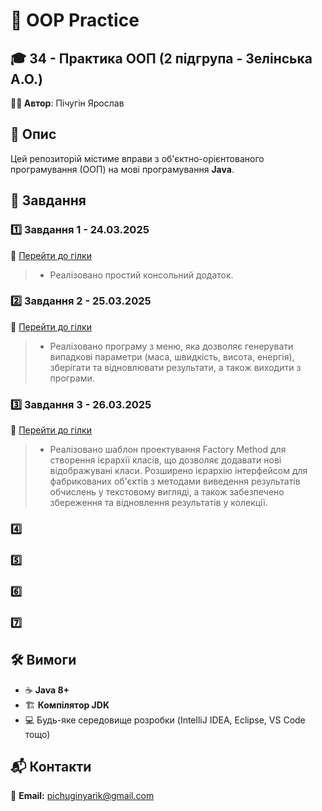 # 🚀 OOP Practice

## 🎓 34 - Практика ООП (2 підгрупа - Зелінська А.О.)
**👨‍💻 Автор**: Пічугін Ярослав

## 📜 Опис
Цей репозиторій містиме вправи з об'єктно-орієнтованого програмування (ООП) на мові програмування **Java**.

## 📌 Завдання

### 1️⃣ Завдання 1 - 24.03.2025
🔗 [Перейти до гілки](https://github.com/Diassont/OOP-practice/tree/Task-1-24.03.2025)
>-  Реалізовано простий консольний додаток.

### 2️⃣ Завдання 2 - 25.03.2025
🔗 [Перейти до гілки](https://github.com/Diassont/OOP-practice/tree/Task-2-25.03.2025)
>-  Реалізовано програму з меню, яка дозволяє генерувати випадкові параметри (маса, швидкість, висота, енергія), зберігати та відновлювати результати, а також виходити з програми.
   
### 3️⃣ Завдання 3 - 26.03.2025
🔗 [Перейти до гілки](https://github.com/Diassont/OOP-practice/tree/Task-3-26.03.2025)
>-  Реалізовано шаблон проектування Factory Method для створення ієрархії класів, що дозволяє додавати нові відображувані класи. Розширено ієрархію інтерфейсом для фабрикованих об'єктів з методами виведення результатів обчислень у текстовому вигляді, а також забезпечено збереження та відновлення результатів у колекції.

### 4️⃣ 
   
### 5️⃣ 
   
### 6️⃣ 
   
### 7️⃣ 

## 🛠️ Вимоги
- ☕ **Java 8+**
- 🏗 **Компілятор JDK**
- 💻 Будь-яке середовище розробки (IntelliJ IDEA, Eclipse, VS Code тощо)

## 📬 Контакти

📧 **Email:** [pichuginyarik@gmail.com](mailto:pichuginyarik@gmail.com)



